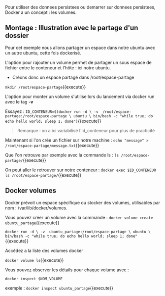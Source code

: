 Pour utiliser des donnees persistees ou demarrer sur donnees persistees, Docker a un concept : les volumes.

## Montage : Illustration avec le partage d'un dossier 

Pour cet exemple nous allons partager un espace dans notre ubuntu avec un autre ubuntu, cette fois dockerisé.

L'option pour rajouter un volume permet de partager un sous espace de fichier entre le conteneur et l'hôte : ici notre ubuntu.

- Créons donc un espace partagé dans /root/espace-partage

`
mkdir /root/espace-partage
`{{execute}}

L'option pour monter un volume s'utilise lors du lancement via docker run avec le tag **-v**

Essayez :
`
ID_CONTENEUR=$(docker run -d \
-v  /root/espace-partage:/root/espace-partage \
ubuntu \
bin/bash -c "while true; do echo hello world; sleep 1; done")
`{{execute}}

> Remarque : on a ici variabilisé l'id_conteneur pour plus de practicité


Maintenant si l'on crée un fichier sur notre machine :
`
echo "message" > /root/espace-partage/message.txt
`{{execute}}

Que l'on retrouve par exemple avec la commande ls :
`
ls /root/espace-partage/
`{{execute}}

On peut aller le retrouver sur notre conteneur :
`
docker exec $ID_CONTENEUR ls /root/espace-partage/
`{{execute}}

## Docker volumes

Docker prévoit un espace spécifique ou stocker des volumes, utilisables par nom : /var/lib/docker/volumes.

Vous pouvez créer un volume avec la commande : 
`
 docker volume create ubuntu_partage
`{{execute}}

`
docker run -d \
-v  ubuntu_partage:/root/espace-partage \
ubuntu \
bin/bash -c "while true; do echo hello world; sleep 1; done"
`{{execute}}


Accédez a la liste des volumes docker

`
docker volume ls
`{{execute}}



Vous pouvez observer les détails pour chaque volume avec :

`
docker inspect $NOM_VOLUME
`

exemple :
`
docker inspect ubuntu_partage
`{{execute}}


